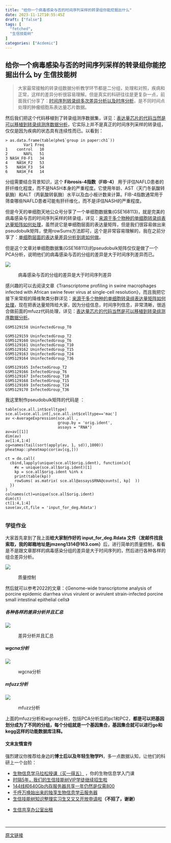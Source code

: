 ```yaml
---
title: "给你一个病毒感染与否的时间序列采样的转录组你能挖掘出什么"
date: 2023-11-12T10:55:45Z
draft: ["false"]
tags: [
  "fetched",
  "生信技能树"
]
categories: ["Acdemic"]
---
```

给你一个病毒感染与否的时间序列采样的转录组你能挖掘出什么 by 生信技能树
------
<div><section data-tool="mdnice编辑器" data-website="https://www.mdnice.com"><blockquote data-tool="mdnice编辑器"><p>大家最常接触的转录组数据分析教学环节都是二分组，处理和对照，疾病和正常，这样的差异分析很容易理解。但是真实的科研往往是更复杂一点，前面我们分享了：<a href="https://mp.weixin.qq.com/s?__biz=MzAxMDkxODM1Ng==&amp;mid=2247526087&amp;idx=1&amp;sn=a056f317f5c4216d6547ecf8846010ee&amp;scene=21#wechat_redirect" data-linktype="2">时间序列转录组多次差异分析以及时序分析</a>，是不同时间点处理的肿瘤细胞系表达量芯片数据。</p></blockquote><p data-tool="mdnice编辑器">然后我们把这个代码移植到了转录组测序数据集，详见：<a href="https://mp.weixin.qq.com/s?__biz=MzAxMDkxODM1Ng==&amp;mid=2247526101&amp;idx=1&amp;sn=949c6bf9b4637523d96ed2355f347dc6&amp;scene=21#wechat_redirect" data-linktype="2">表达量芯片的代码当然是可以移植到转录组测序数据分析</a>，它实际上并不是真正的时间序列采样的转录组，仅仅是因为疾病的状态具有连续性而已。以看到：</p><pre data-tool="mdnice编辑器"><span></span><code>&gt; as.data.frame(table(phe$`group <span>in</span> paper:ch1`))<br>        Var1 Freq<br>1    control   10<br>2       NAFL   51<br>3 NASH_F0-F1   34<br>4    NASH_F2   53<br>5    NASH_F3   54<br>6    NASH_F4   14<br></code></pre><p data-tool="mdnice编辑器">分组需要结合背景知识，这个 <strong>Fibrosis-4指数（FIB-4）</strong> 用于评估NAFLD患者的肝纤维化程度，而不是NASH本身的严重程度。它使用年龄、AST（天门冬氨酸转氨酶）和ALT（丙氨酸转氨酶）水平以及血小板计数来计算。FIB-4指数通常用于筛查哪些NAFLD患者可能有肝纤维化，而不是评估NASH的严重程度。</p><p data-tool="mdnice编辑器">但是今天的单细胞天地公众号分享了一个单细胞数据集(GSE168113)，就是完美的病毒感染与否的时间序列采样的转录组，详见：<a href="https://mp.weixin.qq.com/s?__biz=MzI1Njk4ODE0MQ==&amp;mid=2247517300&amp;idx=1&amp;sn=341e990586d47f354c622fd0170370dd&amp;scene=21#wechat_redirect" data-linktype="2">来源于多个物种的单细胞转录组表达量矩阵如何处理</a>，虽然说它是单细胞层面的表达量矩阵，但是我们很容易做出来pseudobulk矩阵，使用rowSums方法即可，这个是非常容易理解的，我在之前分享了：<a href="https://mp.weixin.qq.com/s?__biz=MzAxMDkxODM1Ng==&amp;mid=2247517945&amp;idx=1&amp;sn=babf5948237875e5b8e8cf005d480b03&amp;scene=21#wechat_redirect" data-linktype="2">单细胞层面的表达量差异分析到底如何做</a>。</p><p data-tool="mdnice编辑器">但是这个文章对单细胞数据集(GSE168113)的pseudobulk矩阵仅仅是做了一个PCA分析，说明他们的病毒感染与否的分组的差异是大于时间序列差异而已。</p><p><img data-galleryid="" data-ratio="0.3990740740740741" data-s="300,640" data-src="https://mmbiz.qpic.cn/mmbiz_png/cZNhZQ6j4wyOxsrX37pGXZS1UcSAbVnnhnvNzeDW0eBJac0HHEDiaQg53VuCoqnicMfgR6M7C0CwKZclgZ09SHNA/640?wx_fmt=png" data-type="png" data-w="1080" src="https://mmbiz.qpic.cn/mmbiz_png/cZNhZQ6j4wyOxsrX37pGXZS1UcSAbVnnhnvNzeDW0eBJac0HHEDiaQg53VuCoqnicMfgR6M7C0CwKZclgZ09SHNA/640?wx_fmt=png"></p><figure data-tool="mdnice编辑器"><figcaption>病毒感染与否的分组的差异是大于时间序列差异</figcaption></figure><p data-tool="mdnice编辑器">感兴趣的可以去阅读文章《Transcriptome profiling in swine macrophages infected with African swine fever virus at single-cell resolution》，而且我把它接下来常规的降维聚类分群详见：<a href="https://mp.weixin.qq.com/s?__biz=MzI1Njk4ODE0MQ==&amp;mid=2247517300&amp;idx=1&amp;sn=341e990586d47f354c622fd0170370dd&amp;scene=21#wechat_redirect" data-linktype="2">来源于多个物种的单细胞转录组表达量矩阵如何处理</a>，现在把表达量矩阵给大家，因为分组信息，时间序列信息，非常清晰，很适合做前面的mfuzz代码处理，详见：<a href="https://mp.weixin.qq.com/s?__biz=MzAxMDkxODM1Ng==&amp;mid=2247526101&amp;idx=1&amp;sn=949c6bf9b4637523d96ed2355f347dc6&amp;scene=21#wechat_redirect" data-linktype="2">表达量芯片的代码当然是可以移植到转录组测序数据分析</a>。</p><pre data-tool="mdnice编辑器"><span></span><code>GSM5129158 UninfectedGroup_T0<br><br>GSM5129159 UninfectedGroup_T2<br>GSM5129160 UninfectedGroup_T6<br>GSM5129161 UninfectedGroup_T10<br>GSM5129162 UninfectedGroup_T15<br>GSM5129163 UninfectedGroup_T24<br>GSM5129164 UninfectedGroup_T36<br><br>GSM5129165 InfectedGroup_T2<br>GSM5129166 InfectedGroup_T6<br>GSM5129167 InfectedGroup_T10<br>GSM5129168 InfectedGroup_T15<br>GSM5129169 InfectedGroup_T24<br>GSM5129170 InfectedGroup_T36<br></code></pre><p data-tool="mdnice编辑器">我这里制作pseudobulk矩阵的代码是 ：</p><pre data-tool="mdnice编辑器"><span></span><code>table(sce.all.int$celltype)<br>sce.all=sce.all.int[,sce.all.int$celltype==<span>'mac'</span>]<br>av &lt;-AverageExpression(sce.all , <br>                       group.by = <span>'orig.ident'</span>,<br>                       assays = <span>"RNA"</span>)<br>av=av[[<span>1</span>]] <br>dim(av)<br>av[<span>1</span>:<span>4</span>,<span>1</span>:<span>4</span>]<br>cg=names(tail(sort(apply(av, <span>1</span>, sd)),<span>1000</span>)) <br>pheatmap::pheatmap(cor(av[cg,])) <br> <br>ct = do.call(<br>  cbind,lapply(unique(sce.all$orig.ident), <span>function</span>(x){  <br>    <span>#x = unique(sce.all$orig.ident)[1]</span><br>    kp = sce.all$orig.ident %<span>in</span>% x<br>    print(table(kp))<br>    rowSums( as.matrix( sce.all@assays$RNA@counts[, kp]  ))<br>  })<br>)<br>colnames(ct)=unique(sce.all$orig.ident)<br>dim(ct)<br>ct[<span>1</span>:<span>4</span>,<span>1</span>:<span>4</span>]<br>save(av,ct,file = <span>'input_for_deg.Rdata'</span>)<br><br></code></pre><h3 data-tool="mdnice编辑器"><span></span>学徒作业<span></span></h3><p data-tool="mdnice编辑器">大家首先拿到了我上面<strong>给大家制作好的 input_for_deg.Rdata 文件（发邮件找我索取，我的邮箱地址是jmzeng1314@163.com）</strong>后，进行简单的质量控制，看看是不是跟文章那样的病毒感染分组的差异是大于时间序列的，然后进行各种各样的组合差异分析。</p><p><img data-galleryid="" data-ratio="0.5361111111111111" data-s="300,640" data-src="https://mmbiz.qpic.cn/mmbiz_png/cZNhZQ6j4wyOxsrX37pGXZS1UcSAbVnnEwyswhC4yWqGc2HVklu0tYdicbuHSGNFF0x6EEgAW6aby5iavYgS89sA/640?wx_fmt=png" data-type="png" data-w="1080" src="https://mmbiz.qpic.cn/mmbiz_png/cZNhZQ6j4wyOxsrX37pGXZS1UcSAbVnnEwyswhC4yWqGc2HVklu0tYdicbuHSGNFF0x6EEgAW6aby5iavYgS89sA/640?wx_fmt=png"></p><figure data-tool="mdnice编辑器"><figcaption>质量控制</figcaption></figure><p data-tool="mdnice编辑器">然后就可以参考2022的文章：《Genome-wide transcriptome analysis of porcine epidemic diarrhea virus virulent or avirulent strain-infected porcine small intestinal epithelial cells》</p><h5 data-tool="mdnice编辑器"><span></span>各种各样的差异分析并且汇总<span></span></h5><p><img data-galleryid="" data-ratio="0.4537037037037037" data-s="300,640" data-src="https://mmbiz.qpic.cn/mmbiz_png/cZNhZQ6j4wyOxsrX37pGXZS1UcSAbVnnsyCsrTX7Lv33pSR298R0rdN36gVkPxY5lh6fyZiaUAVOMV93YvxKtxA/640?wx_fmt=png" data-type="png" data-w="1080" src="https://mmbiz.qpic.cn/mmbiz_png/cZNhZQ6j4wyOxsrX37pGXZS1UcSAbVnnsyCsrTX7Lv33pSR298R0rdN36gVkPxY5lh6fyZiaUAVOMV93YvxKtxA/640?wx_fmt=png"></p><figure data-tool="mdnice编辑器"><figcaption>差异分析并且汇总</figcaption></figure><h5 data-tool="mdnice编辑器"><span></span>wgcna分析<span></span></h5><p><img data-galleryid="" data-ratio="0.6027777777777777" data-s="300,640" data-src="https://mmbiz.qpic.cn/mmbiz_png/cZNhZQ6j4wyOxsrX37pGXZS1UcSAbVnnS64hI3beGmvIxNoCK6zcMN8ExwiaDrP6LicZzDe41Te7yfFTCyQzttSg/640?wx_fmt=png" data-type="png" data-w="1080" src="https://mmbiz.qpic.cn/mmbiz_png/cZNhZQ6j4wyOxsrX37pGXZS1UcSAbVnnS64hI3beGmvIxNoCK6zcMN8ExwiaDrP6LicZzDe41Te7yfFTCyQzttSg/640?wx_fmt=png"></p><figure data-tool="mdnice编辑器"><figcaption>wgcna分析</figcaption></figure><h5 data-tool="mdnice编辑器"><span></span>mfuzz分析<span></span></h5><p><img data-galleryid="" data-ratio="0.33055555555555555" data-s="300,640" data-src="https://mmbiz.qpic.cn/mmbiz_png/cZNhZQ6j4wyOxsrX37pGXZS1UcSAbVnnnDQhztuRj3ia8Mesj9bOBzcFdPBmHdibQ1ibxNCs7NicZUicTn5giaEUVGLQ/640?wx_fmt=png" data-type="png" data-w="1080" src="https://mmbiz.qpic.cn/mmbiz_png/cZNhZQ6j4wyOxsrX37pGXZS1UcSAbVnnnDQhztuRj3ia8Mesj9bOBzcFdPBmHdibQ1ibxNCs7NicZUicTn5giaEUVGLQ/640?wx_fmt=png"></p><figure data-tool="mdnice编辑器"><figcaption>mfuzz分析</figcaption></figure><p data-tool="mdnice编辑器">上面的mfuzz分析和wgcna分析，包括PCA分析后的pc1和PC2，<strong>都是可以把基因划分成为了不同的分组，每个分组就是一个基因集合，基因集合就可以进行go和kegg这样的功能数据库注释。</strong></p></section><h4 data-tool="mdnice编辑器">文末友情宣传</h4><p data-tool="mdnice编辑器">强烈建议你推荐给身边的<strong>博士后以及年轻生物学PI</strong>，多一点数据认知，让他们的科研上一个台阶：</p><ul data-tool="mdnice编辑器"><li><section><a target="_blank" href="http://mp.weixin.qq.com/s?__biz=MzAxMDkxODM1Ng==&amp;mid=2247526014&amp;idx=1&amp;sn=44afb387fc49b89276386e5182db7bc9&amp;chksm=9b4b26c5ac3cafd35616b2fe9df7fea664e59d75e9970feb322a477beb222ac023f7daebb3dc&amp;scene=21#wechat_redirect" textvalue="生物信息学马拉松授课（买一得‍五）" linktype="text" imgurl="" imgdata="null" data-itemshowtype="0" tab="innerlink" data-linktype="2" hasload="1">生物信息学马拉松授课（买一得五）</a> ，你的生物信息学入门课</section></li><li><section><a target="_blank" href="http://mp.weixin.qq.com/s?__biz=MzAxMDkxODM1Ng==&amp;mid=2247524148&amp;idx=1&amp;sn=7806da6feb41a36493c519c1cfc1d3ac&amp;chksm=9b4bdf8fac3c569960369602f1ef26639cb366b250f233b2297d1f059471c0458335bfc0b829&amp;scene=21#wechat_redirect" textvalue="时隔5年，我们的生信技能树VIP学徒继续招生啦" linktype="text" imgurl="" imgdata="null" data-itemshowtype="0" tab="innerlink" data-linktype="2" hasload="1">时隔5年，我们的生信技能树VIP学徒继续招生啦</a><br></section></li><li><section><a target="_blank" href="http://mp.weixin.qq.com/s?__biz=MzAxMDkxODM1Ng==&amp;mid=2247522831&amp;idx=2&amp;sn=1744efdf428465425a145ff3a982198b&amp;chksm=9b4bdab4ac3c53a28fbecbbff4f254f470b54a7a20468bb753b295b930315e1ec45bcbabc10b&amp;scene=21#wechat_redirect" textvalue="144线程640Gb内存服务器共享一年‍仍然是仅需800" linktype="text" imgurl="" imgdata="null" data-itemshowtype="0" tab="innerlink" data-linktype="2" hasload="1">144线程640Gb内存服务器共享一年仍然是仅需800</a></section></li><li><section><a target="_blank" href="http://mp.weixin.qq.com/s?__biz=MzAxMDkxODM1Ng==&amp;mid=2247519765&amp;idx=1&amp;sn=ce5a8c8182f854c88043059f8c2cb9ff&amp;chksm=9b4bceaeac3c47b88c19941d43dbb1401f3a92206481a0afc41159927868199643f795d62a7e&amp;scene=21#wechat_redirect" textvalue="千呼万唤始出来的独享生物信息学云服务器" linktype="text" imgurl="" imgdata="null" data-itemshowtype="0" tab="innerlink" data-linktype="2" hasload="1">千呼万唤始出来的独享生物信息学云服务器</a></section></li><li><section><a target="_blank" href="http://mp.weixin.qq.com/s?__biz=MzAxMDkxODM1Ng==&amp;mid=2247519765&amp;idx=1&amp;sn=ce5a8c8182f854c88043059f8c2cb9ff&amp;chksm=9b4bceaeac3c47b88c19941d43dbb1401f3a92206481a0afc41159927868199643f795d62a7e&amp;scene=21#wechat_redirect" textvalue="千呼万唤始出来的独享生物信息学云服务器" linktype="text" imgurl="" imgdata="null" data-itemshowtype="0" tab="innerlink" data-linktype="2" hasload="1"></a><a target="_blank" href="http://mp.weixin.qq.com/s?__biz=MzAxMDkxODM1Ng==&amp;mid=2247524275&amp;idx=1&amp;sn=fa592ee29f636f34387491d0fceadd8e&amp;chksm=9b4bdf08ac3c561e0881974b3817beb0a0e514dc1a8df4c34c2b6653da6fa78e09acb03c70c2&amp;scene=21#wechat_redirect" textvalue="生信技能树知识整理实习生又又又开放申请啦" linktype="text" imgurl="" imgdata="null" data-itemshowtype="0" tab="innerlink" data-linktype="2" hasload="1">生信技能树知识整理实习生又又又开放申请啦</a><span><strong>（不招了，谢谢）</strong></span></section></li><li><p><a target="_blank" href="http://mp.weixin.qq.com/s?__biz=MzAxMDkxODM1Ng==&amp;mid=2247524432&amp;idx=1&amp;sn=5b33b0c6807a9e6939c332c58fabff89&amp;chksm=9b4b20ebac3ca9fdb3d8bfaf2bef5552f64eb70e7fae557cc7197fb1a23b3e8bc31b585bf829&amp;scene=21#wechat_redirect" textvalue="生信共享办公室出租" linktype="text" imgurl="" imgdata="null" data-itemshowtype="0" tab="innerlink" data-linktype="2" hasload="1">生信共享办公室出租</a></p></li></ul><p><br></p><p><mp-style-type data-value="3"></mp-style-type></p></div>  
<hr>
<a href="https://mp.weixin.qq.com/s/Ea8jO8WnCbsSst3tJ5Ic_w",target="_blank" rel="noopener noreferrer">原文链接</a>
